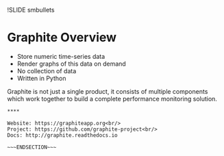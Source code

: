 !SLIDE smbullets
# Graphite Overview

* Store numeric time-series data
* Render graphs of this data on demand
* No collection of data
* Written in Python

Graphite is not just a single product, it consists of multiple components which work together to build a complete performance monitoring solution.

~~~SECTION:handouts~~~
****

Website: https://graphiteapp.org<br/>
Project: https://github.com/graphite-project<br/>
Docs: http://graphite.readthedocs.io

~~~ENDSECTION~~~
